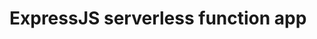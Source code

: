 <!--
 @since 2025.06.07, 19:45
 @changed 2025.06.10, 01:03
-->

# ExpressJS serverless function app
